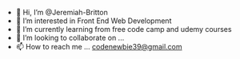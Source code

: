 - 👋 Hi, I’m @Jeremiah-Britton
- 👀 I’m interested in Front End Web Development
- 🌱 I’m currently learning from free code camp and udemy courses
- 💞️ I’m looking to collaborate on ...
- 📫 How to reach me ... codenewbie39@gmail.com

<!---
Jeremiah-Britton/Jeremiah-Britton is a ✨ special ✨ repository because its `README.md` (this file) appears on your GitHub profile.
You can click the Preview link to take a look at your changes.
--->
